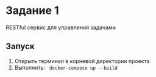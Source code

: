 # Задание 1

RESTful сервис для управления задачами

## Запуск

1. Открыть терминал в корневой директории проекта
2. Выполнить:
``` docker-compose up --build```